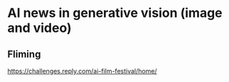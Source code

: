 # AI news in generative vision (image and video)

## Fliming

https://challenges.reply.com/ai-film-festival/home/

